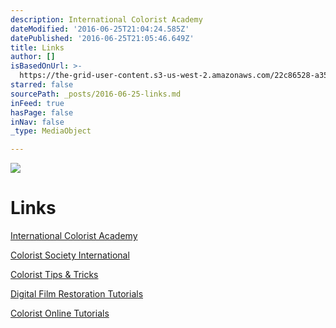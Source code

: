 ```yaml
---
description: International Colorist Academy
dateModified: '2016-06-25T21:04:24.585Z'
datePublished: '2016-06-25T21:05:46.649Z'
title: Links
author: []
isBasedOnUrl: >-
  https://the-grid-user-content.s3-us-west-2.amazonaws.com/22c86528-a35b-4d10-be81-764c2d222cab.jpg
starred: false
sourcePath: _posts/2016-06-25-links.md
inFeed: true
hasPage: false
inNav: false
_type: MediaObject

---
```

![](https://the-grid-user-content.s3-us-west-2.amazonaws.com/22c86528-a35b-4d10-be81-764c2d222cab.jpg)

# Links

[International Colorist Academy][0]

[Colorist Society International][1]

[Colorist Tips & Tricks][2]

[Digital Film Restoration Tutorials][3]

[Colorist Online Tutorials][4]

[0]: http://icolorist.com/
[1]: http://coloristsociety.com/
[2]: http://colorist-tutorials.com/
[3]: http://digitalfilmrestorationtraining.com/
[4]: http://colorist-training.com/